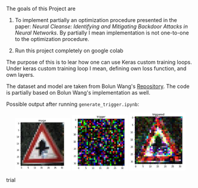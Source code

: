 The goals of this Project are 

1. To implement partially an optimization procedure presented in the
paper: _Neural Cleanse: Identifying and Mitigating Backdoor Attacks in Neural Networks_. 
By partially I mean implementation is not one-to-one to the optimization procedure. 

2. Run this project completely on google colab

The purpose of this is to lear how one can use Keras custom training loops. 
Under keras custom training loop I mean, defining own loss function, and own layers.

The dataset and model are taken from Bolun Wang's [Repository](https://github.com/bolunwang/backdoor). 
The code is partially based on Bolun Wang's implementation as well.

Possible output after running `generate_trigger.ipynb`:

<p align="center">
  <img src="./images/traffic_sign.JPG" width="150" />
  <img src="./images/trigger.JPG" width="150" /> 
  <img src="./images/triggered.JPG" width="150" />
</p>

trial